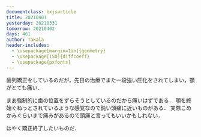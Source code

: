 ```yaml
---
documentclass: bxjsarticle
title: 20210401
yesterday: 20210331
tomorrow: 20210402
days: 461
author: Takala
header-includes:
  - \usepackage[margin=1in]{geometry}
  - \usepackage[ISO]{diffcoeff}
  - \usepackage{pxfonts}
---
```




歯列矯正をしているのだが，先日の治療でまた一段強い圧化をされてしまい，顎がとても痛い．


まあ強制的に歯の位置をずらそうとしているのだから痛いはずである．
顎を終始ぐねっとされているような感覚なので鈍い頭痛に近いものがある．
実際こめかみぐらいまで痛みがあるので頭痛と言ってもいいかもしれない．



はやく矯正終了したいものだ．


